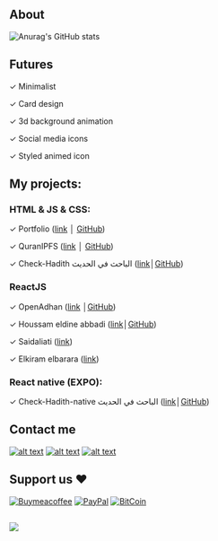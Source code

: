 ## About 
![Anurag's GitHub stats](https://github-readme-stats.vercel.app/api?username=adelpro&show_icons=true)

## Futures
✓ Minimalist

✓ Card design

✓ 3d background animation

✓ Social media icons

✓ Styled animed icon

## My projects:
### HTML & JS & CSS:
✓ Portfolio ([link](http://adelpro.github.io) │ [GitHub](https://github.com/adelpro/adelpro.github.io))

✓ QuranIPFS ([link](http://www.quranipfs.com) │ [GitHub](https://github.com/adelpro/Quranipfs))

✓ Check-Hadith الباحث في الحديث ([link](http://adelpro.github.io/check-hadith)│[GitHub](https://github.com/adelpro/Check-Hadith))



### ReactJS

✓ OpenAdhan ([link](http://openadhan.web.app) │[GitHub](https://github.com/adelpro/Openadhan))

✓ Houssam eldine abbadi ([link](https://abbadi-houssam.web.app)│[GitHub](https://github.com/adelpro/abbadihoussam))

✓ Saidaliati ([link](https://saidaliati.web.app))

✓ Elkiram elbarara ([link](https://project-elkiram-elbarara.web.app))

### React native (EXPO):

✓ Check-Hadith-native الباحث في الحديث ([link](https://check-hadith.web.app)│[GitHub](https://github.com/adelpro/Check-Hadith-native))


## Contact me
[![alt text][1.1]][1]
[![alt text][2.1]][2]
[![alt text][3.1]][3]

## Support us ❤️
[![Buymeacoffee](https://badgen.net/badge/icon/buymeacoffee?icon=buymeacoffee&label)](https://www.buymeacoffee.com/Adel.benyahia/)
[![PayPal](https://badgen.net/badge/icon/PayPal?icon=https://simpleicons.now.sh/paypal/fff&label)](https://www.paypal.com/paypalme/adelbenyahia)
[![BitCoin](https://badgen.net/badge/icon/bitcoin?icon=bitcoin&label)](bitcoin:1PstR1HYTG8FbVRR7YZhQftYumVAURXuq7?label=Quranipfs&message=Payment%20to%20Quranipfs)

##

![](https://komarev.com/ghpvc/?username=adelpro&style=flat-squar&color=brightgreen)

[1.1]: http://i.imgur.com/tXSoThF.png "twitter icon with padding"
[2.1]: http://i.imgur.com/P3YfQoD.png "facebook icon with padding"
[3.1]: http://i.imgur.com/0o48UoR.png "github icon with padding"
[1]: http://www.twitter.com/adelpro
[2]: http://www.facebook.com/adel.benyahia
[3]: http://www.github.com/adelpro

